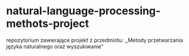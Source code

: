 # natural-language-processing-methots-project
repozytorium zawierające projekt z przedmiotu: ,,Metody przetwarzania języka naturalnego oraz wyszukiwanie"
